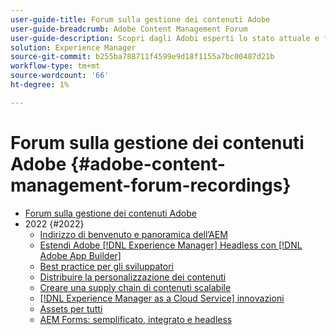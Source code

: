 ```yaml
---
user-guide-title: Forum sulla gestione dei contenuti Adobe
user-guide-breadcrumb: Adobe Content Management Forum
user-guide-description: Scopri dagli Adobi esperti lo stato attuale e futuro della strategia di gestione dei contenuti, i materiali da consegnare, le sfide e i requisiti tecnici.
solution: Experience Manager
source-git-commit: b255ba788711f4599e9d18f1155a7bc00487d21b
workflow-type: tm+mt
source-wordcount: '66'
ht-degree: 1%

---
```



# Forum sulla gestione dei contenuti Adobe {#adobe-content-management-forum-recordings}

+ [Forum sulla gestione dei contenuti Adobe](overview.md)
+ 2022 {#2022}
   + [Indirizzo di benvenuto e panoramica dell’AEM](2022/welcome.md)
   + [Estendi Adobe [!DNL Experience Manager] Headless con [!DNL Adobe App Builder]](2022/headless.md)
   + [Best practice per gli sviluppatori](2022/developer-best-practices.md)
   + [Distribuire la personalizzazione dei contenuti](2022/personalization.md)
   + [Creare una supply chain di contenuti scalabile](2022/supply-chain.md)
   + [[!DNL Experience Manager as a Cloud Service] innovazioni](2022/innovations.md)
   + [Assets per tutti](2022/assets-for-all.md)
   + [AEM Forms: semplificato, integrato e headless](2022/forms-headless.md)